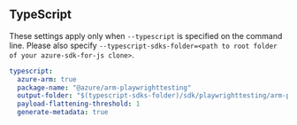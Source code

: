 ## TypeScript

These settings apply only when `--typescript` is specified on the command line.
Please also specify `--typescript-sdks-folder=<path to root folder of your azure-sdk-for-js clone>`.

```yaml $(typescript)
typescript:
  azure-arm: true
  package-name: "@azure/arm-playwrighttesting"
  output-folder: "$(typescript-sdks-folder)/sdk/playwrighttesting/arm-playwrighttesting"
  payload-flattening-threshold: 1
  generate-metadata: true
```